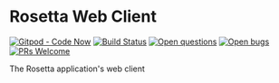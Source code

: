 # Rosetta Web Client

[![Gitpod - Code Now](https://img.shields.io/badge/Gitpod-code%20now-blue.svg?longCache=true)](https://gitpod.io#https://github.com/softroupe/rosetta-web)
[![Build Status](https://travis-ci.org/softroupe/rosetta-web.svg?branch=master)](https://travis-ci.org/softroupe/rosetta-web)
[![Open questions](https://img.shields.io/badge/Open-questions-lightgrey.svg?style=flat-curved)](https://github.com/softroupe/rosetta-web/labels/question)
[![Open bugs](https://img.shields.io/badge/Open-bugs-red.svg?style=flat-curved)](https://github.com/softroupe/rosetta-web/labels/bug)
[![PRs Welcome](https://img.shields.io/badge/PRs-welcome-yellowgreen.svg?style=flat-curved)](https://github.com/softroupe/rosetta-web/labels/help%20wanted)

The Rosetta application's web client
